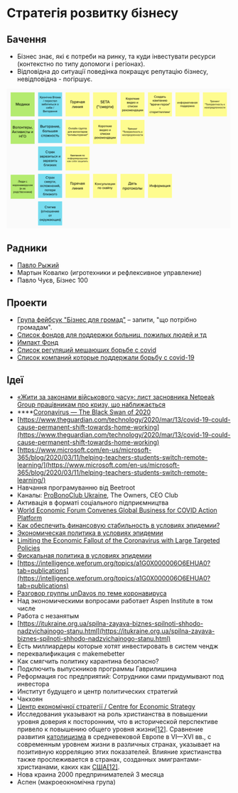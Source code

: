 # Стратегія розвитку бізнесу

## Бачення

* Бізнес знає, які є потреби на ринку, та куди інвестувати ресурси \(контекстно по типу допомоги і регіонах\).
* Відповідна до ситуації поведінка покращує репутацію бізнесу,  невідповідна - погіршує.

![](../.gitbook/assets/image%20%2810%29.png)

## Радники

* [Павло Рыжий](https://novilidery.com/lider/2-season/Rizhiy_Pavlo_Volodimirovich)
* Мартын Ковалко \(игротехники и рефлексивное управление\)
* Павло Чуєв, Бізнес 100

## Проекти

* [Група фейбсук "Бізнес для громад"](https://www.facebook.com/groups/231308464927219/?ref=share) – запити, "що потрібно громадам".
* [Список фондов для поддержки больниц, пожилых людей и тд](https://docs.google.com/spreadsheets/d/10Yt17F3iB00pqf7DXrVjFYvW0qILdoHUajBujI_EGrQ/edit#gid=0)
* [Импакт Фонд](impakt-fond.md)
* [Список регуляций мешающих борьбе с covid](spisok-regulyacii-meshayushikh-borbe-s-covid.md)
* [Список компаний которые поддержали борьбу с covid-19](spisok-kompanii-kotorye-podderzhali-borbu-s-covid-19.md)

## Ідеї

* [«Жити за законами військового часу»: лист засновника Netpeak Group працівникам про кризу, що наближається](https://ain.ua/2020/03/19/rabotat-po-zakonam-voennogo-vremeni-pismo/)
* \*\*\*\*[Coronavirus — The Black Swan of 2020](https://angel.co/re/story/13514)
* [https://www.theguardian.com/technology/2020/mar/13/covid-19-could-cause-permanent-shift-towards-home-working](https://www.theguardian.com/technology/2020/mar/13/covid-19-could-cause-permanent-shift-towards-home-working)
* [https://www.microsoft.com/en-us/microsoft-365/blog/2020/03/11/helping-teachers-students-switch-remote-learning/](https://www.microsoft.com/en-us/microsoft-365/blog/2020/03/11/helping-teachers-students-switch-remote-learning/)
* Навчання програмуванню від Beetroot
* Каналы: [ProBonoClub Ukraine](https://probono.org.ua/), The Owners, CEO Club
* Активація в форматі соціального підприємництва
* [World Economic Forum Convenes Global Business for COVID Action Platform](https://www.weforum.org/press/2020/03/world-economic-forum-convenes-global-business-for-covid-action-platform)
* [Как обеспечить финансовую стабильность в условиях эпидемии?](http://bit.ly/2TMETo8)
* [Экономическая политика в условиях эпидемии](http://bit.ly/33eXY5f%20)
* [Limiting the Economic Fallout of the Coronavirus with Large Targeted Policies](http://bit.ly/3cWsy8o)
* [Фискальная политика в условиях эпидемии](https://blogs.imf.org/2020/03/05/fiscal-policies-to-protect-people-during-the-coronavirus-outbreak/)
* [https://intelligence.weforum.org/topics/a1G0X000006O6EHUA0?tab=publications](https://intelligence.weforum.org/topics/a1G0X000006O6EHUA0?tab=publications)
* [Разговор группы unDavos по теме коронавируса](https://www.notion.so/4irelabs/Covid-call-15-03-7dd305c3c1534cfc90a4389a3f289740)
* Над экономическими вопросами работает Aspen Institute в том числе
* Работа с незанятым
* [https://itukraine.org.ua/spilna-zayava-biznes-spilnoti-shhodo-nadzvichajnogo-stanu.html](https://itukraine.org.ua/spilna-zayava-biznes-spilnoti-shhodo-nadzvichajnogo-stanu.html)
* Есть миллиардеры которые хотят инвестировать в систем чендж
* переквалификация с makemebetter
* Как смягчить политику карантина безопасно?
* Подключить выпускников программы Гаврилишина
* Реформация гос предприятий: Сотрудники сами придумывают под инвестора
* Институт будущего и центр политических стратегий
* Чакхоян
* [Центр економічної стратегії / Centre for Economic Strategy](https://www.facebook.com/cesukraine/)
* Исследования указывают на роль христианства в повышении уровня доверия к посторонним, что в исторической перспективе привело к повышению общего уровня жизни[\[12\]](https://ru.m.wikipedia.org/wiki/%D0%A1%D0%BE%D1%86%D0%B8%D0%B0%D0%BB%D1%8C%D0%BD%D1%8B%D0%B9_%D0%BA%D0%B0%D0%BF%D0%B8%D1%82%D0%B0%D0%BB#cite_note-Econ-12). Сравнение развития [католицизма](https://ru.m.wikipedia.org/wiki/%D0%9A%D0%B0%D1%82%D0%BE%D0%BB%D0%B8%D1%86%D0%B8%D0%B7%D0%BC) в средневековой Европе в VI—XVI вв., с современным уровнем жизни в различных странах, указывает на позитивную корреляцию этих показателей. Влияние христианства также прослеживается в странах, созданных эмигрантами-христианами, каких как [США](https://ru.m.wikipedia.org/wiki/%D0%A1%D0%A8%D0%90)[\[12\]](https://ru.m.wikipedia.org/wiki/%D0%A1%D0%BE%D1%86%D0%B8%D0%B0%D0%BB%D1%8C%D0%BD%D1%8B%D0%B9_%D0%BA%D0%B0%D0%BF%D0%B8%D1%82%D0%B0%D0%BB#cite_note-Econ-12).
* Нова краина 2000 предпринимателей 3 месяца
* Аспен \(макроеокномічна група\)


